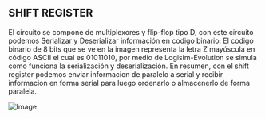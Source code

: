 ## **SHIFT REGISTER**  

El circuito se compone de multiplexores y flip-flop tipo D, con este circuito podemos Serializar y Deserializar información en codigo binario. El codigo binario de 8 bits que se ve en la imagen representa la letra Z mayúscula en código ASCII el cual es 01011010, por medio de Logisim-Evolution se simula como funciona la serialización y deserialización. En resumen, con el shift register podemos enviar informacion de paralelo a serial y recibir informacion en forma serial para luego ordenarlo o almacenerlo de forma paralela. 

![Image](https://github.com/user-attachments/assets/5a42d002-2699-48a0-91cd-a83281cf5d28)
